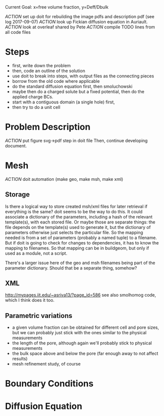 Current Goal: x=free volume fraction, y=Deff/Dbulk

_ACTION_ set up doit for rebuilding the image pdfs and description pdf (see log 2017-09-07)
_ACTION_ look up Fickian diffusion equation in Auriault.
_ACTION_ look at overleaf shared by Pete
_ACTION_ compile TODO lines from all code files

# Steps
- first, write down the problem
- then, code an outline of the solution
- use doit to break into steps, with output files as the connecting pieces
- borrow from the old code where applicable
- do the standard diffusion equation first, then smoluchowski
- maybe then do a charged solute but a fixed potential, then do the applied charge BCs.
- start with a contiguous domain (a single hole) first,
- then try to do a unit cell

# Problem Description
_ACTION_ put figure svg->pdf step in doit file
Then, continue developing document.

# Mesh
_ACTION_ doit automation (make geo, make msh, make xml)

## Storage
Is there a logical way to store created msh/xml files for later retrieval if everything is the same?
doit seems to be the way to do this.
It could associate a dictionary of the parameters, including a hash of the relevant template(s), with each stored file.
Or maybe those are separate things: the file depends on the template(s) used to generate it,
but the dictionary of parameters otherwise just selects the particular file.
So the mapping needed is from a set of parameters (probably a named tuple) to a filename.
But if doit is going to check for changes to dependencies, it has to know the mapping to filenames.
So that mapping can be in buildgeom, but only if used as a module, not a script.

There's a larger issue here of the geo and msh filenames being part of the parameter dictionary.
Should that be a separate thing, somehow?

## XML
http://mypages.iit.edu/~asriva13/?page_id=586
see also smolhomog code, which I think does it too.

## Parametric variations
- a given volume fraction can be obtained for different cell and pore sizes, but we can probably just stick with the ones similar to the physical measurements
- the length of the pore, although again we'll probably stick to physical measurements
- the bulk space above and below the pore (far enough away to not affect results)
- mesh refinement study, of course

# Boundary Conditions

# Diffusion Equation